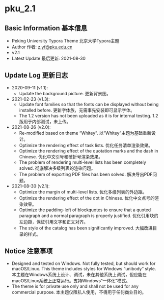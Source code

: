# pku_2.1

## Basic Information 基本信息

* Peking University Typora Theme 北京大学Typora主题
* Author 作者: z.yf@pku.edu.cn
* v2.1
* Latest Update 最后更新: 2021-08-30

## Update Log 更新日志

* 2020-09-11 (v1.1):
  * Update the background picture. 更新背景图。
* 2021-02-23 (v1.3):
  * Update font families so that the fonts can be displayed without being installed before. 更新字体族，无需事先安装即可显示字体。
  * The 1.2 version has not been uploaded as it is for internal testing. 1.2版用于内部测试，未上传。
* 2021-08-26 (v2.0):
  * Re-modified based on theme “Whitey”. 以“Whitey”主题为基础重新设计。
  * Optimize the rendering effect of task lists. 优化任务清单渲染效果。
  * Optimize the rendering effect of the quotation marks and the dash in Chinese. 优化中文引号和破折号渲染效果。
  * The problem of rendering multi-level lists has been completely solved. 彻底解决多级列表的渲染问题。
  * The problem of exporting PDF files has been solved. 解决导出PDF问题。
* 2021-08-30 (v2.1):
  * Optimize the margin of multi-level lists. 优化多级列表的外边距。
  * Optimize the rendering effect of the dot in Chinese. 优化中文点号的渲染效果。
  * Optimize the padding-left of blockquotes to ensure that a quoted paragraph and a normal paragraph is properly justified. 优化引用块的左边距，保证引用文字和正文对齐。
  * The style of the catalog has been significantly improved. 大幅改进目录的样式。

## Notice 注意事项

* Designed and tested on Windows. Not fully tested, but should work for macOS/Linux. This theme includes styles for Windows “unibody” style. 本主题在Windows系统上设计、调试，未在其他系统上调试，但应能在macOS/Linux系统上正常运行。支持Windows“一体化”模式。
* The theme is for private use only and shall not be used for any commercial purpose. 本主题仅限私人使用，不得用于任何商业目的。
